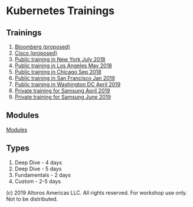 Kubernetes Trainings
====================

Trainings
---------

1. [Bloomberg (proposed)](trainings/bloomberg-proposal.md)
1. [Cisco (proposed)](trainings/bloomberg-proposal.md)
1. [Public training in New York July 2018](trainings/public-NY-Jul-2018.md)
1. [Public training in Los Angeles May 2018](trainings/public-LA-May-2018.md)
1. [Public training in Chicago Sep 2018](trainings/public-Chi-Sep-2018.md)
1. [Public training in San Francisco Jan 2019](trainings/public-SF-Jan-2019.md)
1. [Public training in Washington DC April 2019](trainings/public-WA-April-2019.md)
1. [Private training for Samsung April 2019](trainings/private-samsung-Apr-2019.md)
1. [Private training for Samsung June 2019](trainings/private-samsung-Jun-2019.md)

Modules
-------

[Modules](modules)

Types
-----

1. Deep Dive - 4 days
1. Deep Dive - 5 days
1. Fundamentals - 2 days
1. Custom - 2-5 days

(c) 2019 Altoros Americas LLC. All rights reserved. For workshop use only. Not to be distributed.

